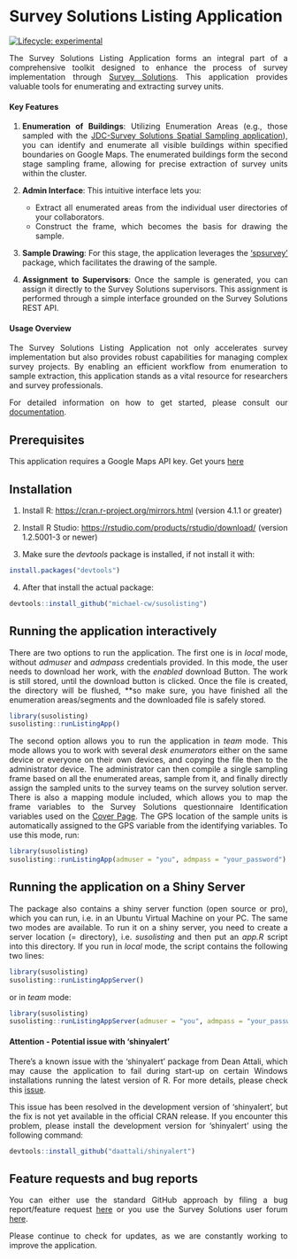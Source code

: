 
<!-- README.md is generated from README.Rmd. Please edit that file -->

# Survey Solutions Listing Application

<!-- badges: start -->

[![Lifecycle:
experimental](https://img.shields.io/badge/lifecycle-experimental-orange.svg)](https://lifecycle.r-lib.org/articles/stages.html#experimental)
<!-- badges: end -->

<div align="justify">

The Survey Solutions Listing Application forms an integral part of a
comprehensive toolkit designed to enhance the process of survey
implementation through [Survey
Solutions](https://docs.mysurvey.solutions/). This application provides
valuable tools for enumerating and extracting survey units.

#### Key Features

1.  **Enumeration of Buildings**: Utilizing Enumeration Areas (e.g.,
    those sampled with the [JDC-Survey Solutions Spatial Sampling
    application](https://github.com/michael-cw/susogrdframe)), you can
    identify and enumerate all visible buildings within specified
    boundaries on Google Maps. The enumerated buildings form the second
    stage sampling frame, allowing for precise extraction of survey
    units within the cluster.

2.  **Admin Interface**: This intuitive interface lets you:

    - Extract all enumerated areas from the individual user directories
      of your collaborators.
    - Construct the frame, which becomes the basis for drawing the
      sample.

3.  **Sample Drawing**: For this stage, the application leverages the
    [‘spsurvey’](https://usepa.github.io/spsurvey/) package, which
    facilitates the drawing of the sample.

4.  **Assignment to Supervisors**: Once the sample is generated, you can
    assign it directly to the Survey Solutions supervisors. This
    assignment is performed through a simple interface grounded on the
    Survey Solutions REST API.

#### Usage Overview

The Survey Solutions Listing Application not only accelerates survey
implementation but also provides robust capabilities for managing
complex survey projects. By enabling an efficient workflow from
enumeration to sample extraction, this application stands as a vital
resource for researchers and survey professionals.

For detailed information on how to get started, please consult our
[documentation](https://datanalytics.worldbank.org/SpatialSamplingManual/).

## Prerequisites

This application requires a Google Maps API key. Get yours
[here](https://mapsplatform.google.com/)

## Installation

1.  Install R: <https://cran.r-project.org/mirrors.html> (version 4.1.1
    or greater)

2.  Install R Studio: <https://rstudio.com/products/rstudio/download/>
    (version 1.2.5001-3 or newer)

3.  Make sure the *devtools* package is installed, if not install it
    with:

``` r
install.packages("devtools")
```

4.  After that install the actual package:

``` r
devtools::install_github("michael-cw/susolisting")
```

## Running the application interactively

There are two options to run the application. The first one is in
*local* mode, without *admuser* and *admpass* credentials provided. In
this mode, the user needs to download her work, with the *enabled*
download Button. The work is still stored, until the download button is
clicked. Once the file is created, the directory will be flushed, \*\*so
make sure, you have finished all the enumeration areas/segments and the
downloaded file is safely stored.

``` r
library(susolisting)
susolisting::runListingApp()
```

The second option allows you to run the application in *team* mode. This
mode allows you to work with several *desk enumerators* either on the
same device or everyone on their own devices, and copying the file then
to the administrator device. The administrator can then compile a single
sampling frame based on all the enumerated areas, sample from it, and
finally directly assign the sampled units to the survey teams on the
survey solution server. There is also a mapping module included, which
allows you to map the frame variables to the Survey Solutions
questionnaire Identification variables used on the [Cover
Page](https://docs.mysurvey.solutions/questionnaire-designer/components/special-section-cover/).
The GPS location of the sample units is automatically assigned to the
GPS variable from the identifying variables. To use this mode, run:

``` r
library(susolisting)
susolisting::runListingApp(admuser = "you", admpass = "your_password")
```

## Running the application on a Shiny Server

The package also contains a shiny server function (open source or pro),
which you can run, i.e. in an Ubuntu Virtual Machine on your PC. The
same two modes are available. To run it on a shiny server, you need to
create a server location (= directory), i.e. *susolisting* and then put
an *app.R* script into this directory. If you run in *local* mode, the
script contains the following two lines:

``` r
library(susolisting)
susolisting::runListingAppServer()
```

or in *team* mode:

``` r
library(susolisting)
susolisting::runListingAppServer(admuser = "you", admpass = "your_password")
```

#### Attention - Potential issue with ‘shinyalert’

There’s a known issue with the ‘shinyalert’ package from Dean Attali,
which may cause the application to fail during start-up on certain
Windows installations running the latest version of R. For more details,
please check this
[issue](https://github.com/daattali/shinyalert/issues/75).

This issue has been resolved in the development version of ‘shinyalert’,
but the fix is not yet available in the official CRAN release. If you
encounter this problem, please install the development version for
‘shinyalert’ using the following command:

``` r
devtools::install_github("daattali/shinyalert")
```

## Feature requests and bug reports

You can either use the standard GitHub approach by filing a bug
report/feature request
[here](https://github.com/michael-cw/SurveySolutionsAPI/issues) or you
use the Survey Solutions user forum
[here](https://forum.mysurvey.solutions/c/api/13).

Please continue to check for updates, as we are constantly working to
improve the application.

</div>
